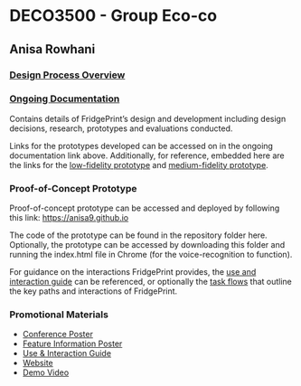 # DECO3500 - Group Eco-co 
## Anisa Rowhani 

### [Design Process Overview](https://github.com/anisa9/foodwaste-project/wiki/Design-Process-Overview)


### [Ongoing Documentation](https://github.com/anisa9/foodwaste-project/wiki) 

Contains details of FridgePrint’s design and development including design decisions, research, prototypes and evaluations conducted.   

Links for the prototypes developed can be accessed on in the ongoing documentation link above. Additionally, for reference, embedded here are the links for the [low-fidelity prototype](https://www.figma.com/proto/oo8ywaH1suHtHRZZja6lxm/DECO3500--Paper-Prototype-2?node-id=1%3A41&scaling=min-zoom) and [medium-fidelity prototype](https://www.figma.com/proto/5EoM6Qwk3NjoFgA3OEOHg3/DECO3500---Medium-Fidelity-Prototype?node-id=1%3A18&scaling=scale-down).

### Proof-of-Concept Prototype

Proof-of-concept prototype can be accessed and deployed by following this link: https://anisa9.github.io

The code of the prototype can be found in the repository folder here. Optionally, the prototype can be accessed by downloading this folder and running the index.html file in Chrome (for the voice-recognition to function).

For guidance on the interactions FridgePrint provides, the [use and interaction guide](https://github.com/anisa9/foodwaste-project/blob/master/Promotional%20Materials/interaction%20and%20use%20guide.png) can be referenced, or optionally the [task flows](https://github.com/anisa9/foodwaste-project/blob/master/Proof%20of%20Concept%20Prototype/prototype%20task%20flows.png) that outline the key paths and interactions of FridgePrint.


### Promotional Materials
* [Conference Poster](https://github.com/anisa9/foodwaste-project/blob/master/Promotional%20Materials/conferance%20poster.png)
* [Feature Information Poster](https://github.com/anisa9/foodwaste-project/blob/master/Promotional%20Materials/core%20features%20poster.png)
* [Use & Interaction Guide](https://github.com/anisa9/foodwaste-project/blob/master/Promotional%20Materials/interaction%20and%20use%20guide.png)
* [Website](https://anisa33399.wixsite.com/fridgeprint)
* [Demo Video](https://www.youtube.com/watch?v=TqVuFgwh4_s&feature=youtu.be)



